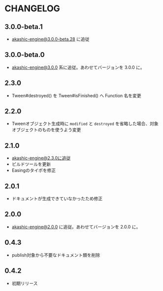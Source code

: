 # CHANGELOG

## 3.0.0-beta.1
* akashic-engine@3.0.0-beta.28 に追従

## 3.0.0-beta.0
* akashic-engine@3.0.0 系に追従。あわせてバージョンを 3.0.0 に。

## 2.3.0
* Tween#destroyed() を Tween#isFinished() へ Function 名を変更

## 2.2.0
* Tweenオブジェクト生成時に `modified` と `destroyed` を省略した場合、対象オブジェクトのものを使うよう変更

## 2.1.0

* akashic-engine@2.3.0に追従
* ビルドツールを更新
* Easingのタイポを修正

## 2.0.1

* ドキュメントが生成できていなかったため修正

## 2.0.0

* akashic-engine@2.0.0 に追従。あわせてバージョンを 2.0.0 に。

## 0.4.3

* publish対象から不要なドキュメント類を削除

## 0.4.2

* 初期リリース

